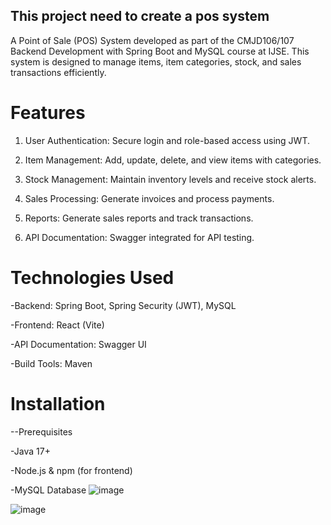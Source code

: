 ## This project need to create a pos system

A Point of Sale (POS) System developed as part of the CMJD106/107 Backend Development with Spring Boot and MySQL course at IJSE. This system is designed to manage items, item categories, stock, and sales transactions efficiently.

# Features

1. User Authentication: Secure login and role-based access using JWT.

2. Item Management: Add, update, delete, and view items with categories.

3. Stock Management: Maintain inventory levels and receive stock alerts.

4. Sales Processing: Generate invoices and process payments.

5. Reports: Generate sales reports and track transactions.

6. API Documentation: Swagger integrated for API testing.

# Technologies Used

-Backend: Spring Boot, Spring Security (JWT), MySQL

-Frontend: React (Vite)

-API Documentation: Swagger UI

-Build Tools: Maven


# Installation

--Prerequisites

-Java 17+

-Node.js & npm (for frontend)

-MySQL Database
![image](https://github.com/user-attachments/assets/96d17830-defa-4af3-8808-9f40e681e804)

![image](https://github.com/user-attachments/assets/3a712bbb-1a65-482e-91da-2d98857dd977)




